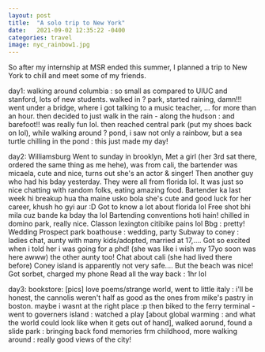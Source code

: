 ```yaml
---
layout: post
title:  "A solo trip to New York"
date:   2021-09-02 12:35:22 -0400
categories: travel
image: nyc_rainbow1.jpg
---
```

So after my internship at MSR ended this summer, I planned a trip to New York to chill and meet some of my friends. 

day1: walking around columbia : so small as compared to UIUC and stanford, lots of new students. walked in ? park, started raining, damn!!! went under a bridge, where i got talking to a music teacher, ... for more than an hour.
then decided to just walk in the rain - along the hudson : and barefoot!! was really fun lol.
then reached central park (put my shoes back on lol), while walking around ? pond, i saw not only a rainbow, but a sea turtle chilling in the pond : this just made my day!
 
day2: Williamsburg
Went to sunday in brooklyn, 
Met a girl (her 3rd sat there, ordered the same thing as me hehe), was from cali, the bartender was micaela, cute and nice, turns out she's an actor & singer! Then another guy who had his bday yesterday. They were all from florida lol.
It was just so nice chatting with random folks, eating amazing food.
Bartender ka last week hi breakup hua tha maine usko bola she's cute and good luck for her career, khush ho gyi aur :D
Got to know a lot about florida lol
Free shot bhi mila cuz bande ka bday tha lol
Bartending conventions hoti hain!
chilled in domino park, really nice.
Classon lexington citibike pains lol
Bbg : pretty! Wedding 
Prospect park boathouse : wedding, party
Subway to coney : ladies chat, aunty with many kids/adopted, married at 17,.... Got so excited when i told her i was going for a phd! (she was like i wish my 17yo soon was here awww) the other aunty too!  Chat about cali (she had lived there before) 
Coney island is apparently not very safe.... But the beach was nice! Got sorbet, charged my phone
Read all the way back : 1hr lol

day3: bookstore: [pics] love poems/strange world, went to little italy : i'll be honest, the cannolis weren't half as good as the ones from mike's pastry in boston. maybe i wasnt at the right place :p then biked to the ferry terminal - went to governers island : watched a play [about global warming : and what the world could look like when it gets out of hand], walked aorund, found a slide park : bringing back fond memories frm childhood, more walking around : really good views of the city! 

